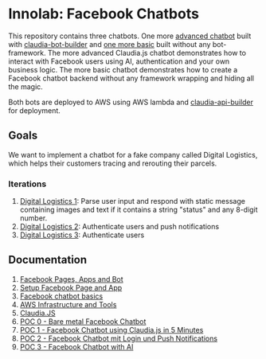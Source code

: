 # Innolab: Facebook Chatbots

This repository contains three chatbots. One more [advanced chatbot](./claudia_bot/README.md) built with [claudia-bot-builder](https://github.com/claudiajs/claudia-bot-builder) and [one more basic](./bare-metal_bot/README.md) built without any bot-framework.
The more advanced Claudia.js chatbot demonstrates how to interact with Facebook users using AI, authentication and your own business logic. The more basic chatbot demonstrates how to create a Facebook chatbot backend without any framework wrapping and hiding all the magic.

Both bots are deployed to AWS using AWS lambda and [claudia-api-builder](https://github.com/claudiajs/claudia-api-builder) for deployment.

## Goals

We want to implement a chatbot for a fake company called Digital Logistics, which helps their customers tracing and rerouting their parcels.

### Iterations

1. [Digital Logistics 1](./digital_logistics_01): Parse user input and respond with static message containing images and text if it contains a string "status" and any 8-digit number.
2. [Digital Logistics 2](./digital_logistics_02): Authenticate users and push notifications
3. [Digital Logistics 3](./digital_logistics_03): Authenticate users

## Documentation

1. [Facebook Pages, Apps and Bot](docs/pages_and_apps)
2. [Setup Facebook Page and App](docs/setup_facebook)
3. [Facebook chatbot basics](docs/fb_chatbot_basics)
4. [AWS Infrastructure and Tools](docs/aws_infrastructure_tools)
5. [Claudia.JS](docs/claudia_js)
6. [POC 0 - Bare metal Facebook Chatbot](docs/bare_metal)
7. [POC 1 - Facebook Chatbot using Claudia.js in 5 Minutes](docs/facebook_chatbot_with_claudia_js_in_five_minutes)
8. [POC 2 - Facebook Chatbot mit Login und Push Notifications](docs/facebook_chatbot_with_login_and_push_notifications)
9. [POC 3 - Facebook Chatbot with AI](docs/facebook_chatbot_with_ai)
